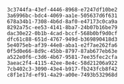 
                3c3744fa-43ef-4446-8968-e7247df10be2
                3a6996bc-bdc4-4069-aa1e-505637d6f631
                678a34b1-7308-4b6d-8af0-e47173c0ca9a
                8292a75c-ee53-4141-8ba7-24b07b16be79
                dac30e22-0b1b-4cad-bccf-568b0bf9d0cf
                dfc61c88-651d-4767-949d-b369890418d3
                5e4075eb-af39-44e8-aba1-e2f7ae262fa6
                0f5d0e66-8d9c-45bb-8797-87ab677eb63e
                a522e0f6-c3d6-4b67-9581-7ee35fec2cfa
                3aeac2f4-4115-42ee-8e4c-58d21206a922
                7cb402c3-3090-43e4-b917-fb243fcb8f42
                c8f1e17d-ef91-4a29-a00e-7493b532968d
                